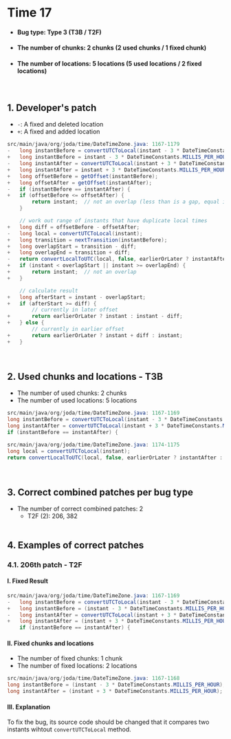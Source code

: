 # Time 17
* <h4>Bug type: Type 3 (T3B / T2F)</h4>
* <h4>The number of chunks: 2 chunks (2 used chunks / 1 fixed chunk)</h4>
* <h4>The number of locations: 5 locations (5 used locations / 2 fixed locations)</h4>
<br>

## 1. Developer's patch
* `-`: A fixed and deleted location
* `+`: A fixed and added location
```java
src/main/java/org/joda/time/DateTimeZone.java: 1167-1179
-   long instantBefore = convertUTCToLocal(instant - 3 * DateTimeConstants.MILLIS_PER_HOUR);
+   long instantBefore = instant - 3 * DateTimeConstants.MILLIS_PER_HOUR;
-   long instantAfter = convertUTCToLocal(instant + 3 * DateTimeConstants.MILLIS_PER_HOUR);
+   long instantAfter = instant + 3 * DateTimeConstants.MILLIS_PER_HOUR;
+   long offsetBefore = getOffset(instantBefore);
+   long offsetAfter = getOffset(instantAfter);
-   if (instantBefore == instantAfter) {
+   if (offsetBefore <= offsetAfter) {
        return instant;  // not an overlap (less than is a gap, equal is normal case)
    }

    // work out range of instants that have duplicate local times
+   long diff = offsetBefore - offsetAfter;
-   long local = convertUTCToLocal(instant);
+   long transition = nextTransition(instantBefore);
+   long overlapStart = transition - diff;
+   long overlapEnd = transition + diff;
-   return convertLocalToUTC(local, false, earlierOrLater ? instantAfter : instantBefore);
+   if (instant < overlapStart || instant >= overlapEnd) {
+       return instant;  // not an overlap
+   }

    // calculate result
+   long afterStart = instant - overlapStart;
+   if (afterStart >= diff) {
        // currently in later offset
+       return earlierOrLater ? instant : instant - diff;
+   } else {
        // currently in earlier offset
+       return earlierOrLater ? instant + diff : instant;
+   }
```
<br>

## 2. Used chunks and locations - T3B
* The number of used chunks: 2 chunks
* The number of used locations: 5 locations
```java
src/main/java/org/joda/time/DateTimeZone.java: 1167-1169
long instantBefore = convertUTCToLocal(instant - 3 * DateTimeConstants.MILLIS_PER_HOUR);
long instantAfter = convertUTCToLocal(instant + 3 * DateTimeConstants.MILLIS_PER_HOUR);
if (instantBefore == instantAfter) {
```

```java
src/main/java/org/joda/time/DateTimeZone.java: 1174-1175
long local = convertUTCToLocal(instant);
return convertLocalToUTC(local, false, earlierOrLater ? instantAfter : instantBefore);
```
<br>

## 3. Correct combined patches per bug type
* The number of correct combined patches: 2
    * T2F (2): 206, 382
<br><br>

## 4. Examples of correct patches
### 4.1. 206th patch - T2F
#### I. Fixed Result
```java
src/main/java/org/joda/time/DateTimeZone.java: 1167-1169
-   long instantBefore = convertUTCToLocal(instant - 3 * DateTimeConstants.MILLIS_PER_HOUR);
+   long instantBefore = (instant - 3 * DateTimeConstants.MILLIS_PER_HOUR);
-   long instantAfter = convertUTCToLocal(instant + 3 * DateTimeConstants.MILLIS_PER_HOUR);
+   long instantAfter = (instant + 3 * DateTimeConstants.MILLIS_PER_HOUR);
    if (instantBefore == instantAfter) {
```

#### II. Fixed chunks and locations
* The number of fixed chunks: 1 chunk
* The number of fixed locations: 2 locations
```java
src/main/java/org/joda/time/DateTimeZone.java: 1167-1168
long instantBefore = (instant - 3 * DateTimeConstants.MILLIS_PER_HOUR);
long instantAfter = (instant + 3 * DateTimeConstants.MILLIS_PER_HOUR);
```

#### III. Explanation
To fix the bug, its source code should be changed that it compares two instants wihtout ```convertUTCToLocal``` method.
<br><br>
